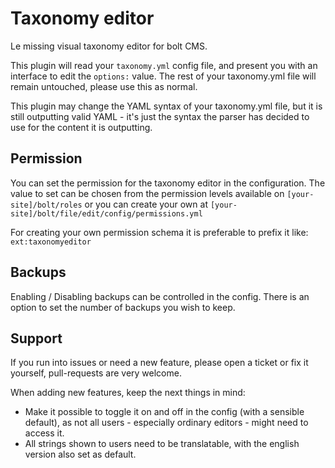 # Taxonomy editor
Le missing visual taxonomy editor for bolt CMS.

This plugin will read your `taxonomy.yml` config file, and present you with an interface to edit the `options:` value. The rest of your taxonomy.yml file will remain untouched, please use this as normal. 

This plugin may change the YAML syntax of your taxonomy.yml file, but it is still outputting valid YAML - it's just the syntax the parser has decided to use for the content it is outputting. 

## Permission

You can set the permission for the taxonomy editor in the configuration. The value to set can be chosen from the permission levels available on `[your-site]/bolt/roles` or you can create your own at `[your-site]/bolt/file/edit/config/permissions.yml`

For creating your own permission schema it is preferable to prefix it like: `ext:taxonomyeditor`

## Backups
Enabling / Disabling backups can be controlled in the config. 
There is an option to set the number of backups you wish to keep. 

## Support
If you run into issues or need a new feature, please open a ticket or fix it yourself, pull-requests are very welcome.

When adding new features, keep the next things in mind:
* Make it possible to toggle it on and off in the config (with a sensible default), as not all users - especially ordinary editors - might need to access it.
* All strings shown to users need to be translatable, with the english version also set as default.
